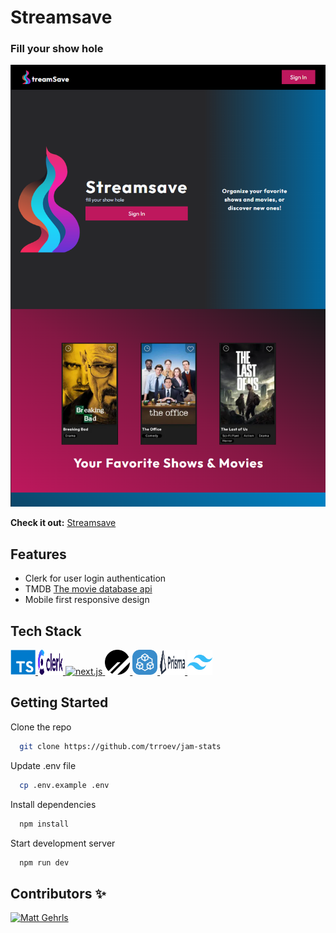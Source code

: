 
# Streamsave
### Fill your show hole


![Streamsave landing page](/public/images/desktop-landing.png)

**Check it out:** [Streamsave](https://streamsave-eta.vercel.app/)

## Features

- Clerk for user login authentication
- TMDB [The movie database api](https://www.themoviedb.org/)
- Mobile first responsive design


## Tech Stack

<p>
  <a href="https://www.typescriptlang.org/">
    <img src="https://github.com/devicons/devicon/blob/master/icons/typescript/typescript-plain.svg" alt="typescript" width="40" height="40" /> </a>
  <a href="https://nextjs.org/">
  <a href="https://clerk.com/">
    <img src="/public/images/clerk-logo.svg" alt="clerk" width="40" height="40" /> </a>
  <a href="https://nextjs.org/">
    <img src="https://assets.vercel.com/image/upload/v1662130559/nextjs/Icon_dark_background.png" alt="next.js" width="40" height="40"/>
  </a>
  <a href="https://planetscale.com/">
    <img src="/public/images/planetscale.svg" alt="planetscale logo" width="40" height="40"/>
  </a>
  <a href="https://trpc.io/">
    <img src="/public/images/trpc.svg" alt="t r p c logo" width="40" height="40"/>
  </a>
  <a href="https://www.prisma.io/">
    <img src="/public/images/prisma.svg" alt="prisma logo" width="40" height="40"/>
  </a>
  <a href="https://tailwindcss.com/">
    <img src="https://github.com/devicons/devicon/blob/master/icons/tailwindcss/tailwindcss-plain.svg" alt="tailwind css" width="40" height="40"/>
  </a>
</p>

## Getting Started

Clone the repo

```bash
  git clone https://github.com/trroev/jam-stats
```

Update .env file

```bash
  cp .env.example .env
```

Install dependencies

```bash
  npm install
```

Start development server

```bash
  npm run dev
```

## Contributors ✨

<p>
  <a href="https://www.mattgehrls.com/">
    <img src="https://github.com/mgehrls.png" alt="Matt Gehrls" width="50" height="50" />
  </a>
</p>



